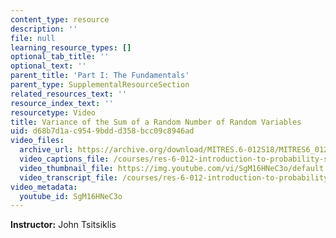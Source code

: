 ```yaml
---
content_type: resource
description: ''
file: null
learning_resource_types: []
optional_tab_title: ''
optional_text: ''
parent_title: 'Part I: The Fundamentals'
parent_type: SupplementalResourceSection
related_resources_text: ''
resource_index_text: ''
resourcetype: Video
title: Variance of the Sum of a Random Number of Random Variables
uid: d68b7d1a-c954-9bdd-d358-bcc09c8946ad
video_files:
  archive_url: https://archive.org/download/MITRES.6-012S18/MITRES6_012S18_L13-11_300k.mp4
  video_captions_file: /courses/res-6-012-introduction-to-probability-spring-2018/335d7ccf51af5500b28d5c801bba9cca_SgM16HNeC3o.vtt
  video_thumbnail_file: https://img.youtube.com/vi/SgM16HNeC3o/default.jpg
  video_transcript_file: /courses/res-6-012-introduction-to-probability-spring-2018/a03239f00d4683ad34f955c5feda871f_SgM16HNeC3o.pdf
video_metadata:
  youtube_id: SgM16HNeC3o
---
```


**Instructor:** John Tsitsiklis